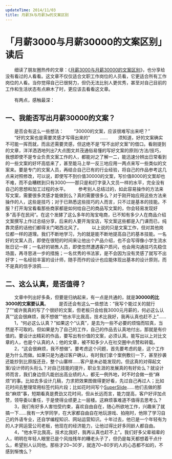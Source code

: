 ```yaml
---
updateTime: 2014/11/03
title: 月薪3k与月薪3w的文案区别
---
```

# 「月薪3000与月薪30000的文案区别」读后

　　细读了朋友圈热传的文章：《[月薪3000与月薪30000的文案区别](http://www.woshipm.com/operate/113615.html)》，也分享给没有看过的人看看。这文章不仅仅适合文职工作岗位的人员看，它更适合所有工作岗位的人看。当你觉得自己已很努力，但仍无法比别人更优秀，甚至对自己目前的工作和生活状态有点麻木了时，更应该去看看这文章。

　　有两点，感触最深：
## 一、我能否写出月薪30000的文案？

　　是否会有这么一些想法：
　　“30000的文案，应该很难写出来吧？”
　　“好的文案也是需要灵感才写得出来的”
　　……
　　须知道，好的文案确实不可能一挥而就，而且还需要灵感，但这绝不是“写不出好文案”的借口。看刚提到的文章，洋洋洒洒地列出7大点图文并茂通俗易懂的写好文案的原则/方法/技巧，我想即使不是专业负责文案工作的人，都能对之了解一二，能迅速分辨出日常看到的一些文案的好坏高低来了，甚至能马上举一反三地应用一两点来写一些类似的文案来。要是专门的文案人员，再结合自己已有的行业经验，将自己的作品参考这几点来对照修改，可以说，即使写不到价值30000的文案，写价值8000的文案却也不难，而不会糟糕到只有3000——那只是和打字录入文员一样的水平，完全没有自己的思想和加工过程的水平。
　　参考别人总结过的，如此容易操作的方法来写文案，需要很多灵感才能做到么？真的需要很多么？对于刚开始应用这些方法来操作的人，这些是技巧；对于已熟悉这些技巧的人而言，只不过是基本的技能。不服？打开淘宝看看那些商家都是如何给自己的商品写文案的，你会轻易发现好多“高手在民间”。在这个发酵了这么多年的淘宝电商，已不知有多少人在商品介绍文案撰写上作过总结分享，后来的人要开淘宝店，写文案这些都是入门课而已，纯靠灵感的话他们都得关门喝西北风了。
　　以上说的只是文案工作，但对其他岗位都一样的道理。我们不断地学习，为的就是能不断地提高自己的基本技能。一名好的文案人员，即使在很短的时间来让他出个产品介绍，也不会写得像小学生流水账日记一样；一名好的销售人员，即使忽然遭遇客户质问，也会用沟通技巧先稳住场面，再寻思进一步的措施；一名优秀的书法家，是不会因为没有灵感了就写不出好字；一名经验丰富的设计师，随手而作的设计也应能体现出基本的设计原则，而不是真的信手涂鸦……

## 二、这么认真，是否值得？
　　文章中列出好多条，但要是归纳起来，有一点是共通的，就是**30000的比3000的文案要认真**。
　　是否还会有这么一些想法：“我写个能过关的就行了”“或许我真的写了个很好的文案，但老板只会给我3000元月薪的，何必这么认真”“这会很麻烦，我不想做”"他水平比我高，技术比我好，我再认真也赶不上"……
　　1，“何必这么认真？”如果这个“认真”，是去为一些不必要的烦恼而较真，当然是不可取的。但如果是为了自己的工作，自己的作品去认真地付出，那就是有价值的。要设计出精彩的作品，要写出有价值的文案，必须认真。能写出以上对比文章的人，也是个认真的人；他的文章，被不知多少人在社交圈中点赞和转载。
　　2，“这会很麻烦，我不想做”。要考虑这个问题，首先要考虑的是，这个工作是为什么而做。如果只是为通过客户确认，有时我们拿个案例敷衍一下，甚至抄袭还能抄到比原版还丑，整个山寨样……客户是未必能发现的。但这真的对得起文案/设计师的头衔么？对自己技能的提升，职业生涯的发展真的有好处么？就设计师而言，我们身边但凡能创出高业绩的人，都无一例外地，时不时会做一些“麻烦”的事。比如去多设计几稿，力求把效果图做得更好看，先过自己再过人；比如花时间去整理常用标签代码片段；比如花时间写个[SuperSlide](http://www.superslide2.com)……他们去做的那些“麻烦”事，短期看真是费劲又花时间，但从长远而言，能力提高，客户好评加点赞，领导委以重任，于是使得业绩更上一层楼。这麻烦事难道不值得去思考么？
　　3，我们有好多人害怕受约束，喜欢自由自在，随心所欲地工作，兴趣来了就搞一下……我有一大学同学，在大家都自由自在地玩游戏、拍拖时，他除了学习自己的外语专业，还自学编程知识、网站运营知识。十年过去，他已是一个年轻有为的人才网运营公司老板，他现在的经济能力，让他过得比好多同龄人都自由。
　　4，"他水平比我高，技术比我好，我再认真也赶不上"。我们好多父辈祖辈的人，明明在年轻人眼里已是个风烛残年的糟老头子了，但仍是每天都想着干点什么，希望别人认同他。那些才20~30岁，就连70~80岁的人的心态都不如的，不感到惭愧么？